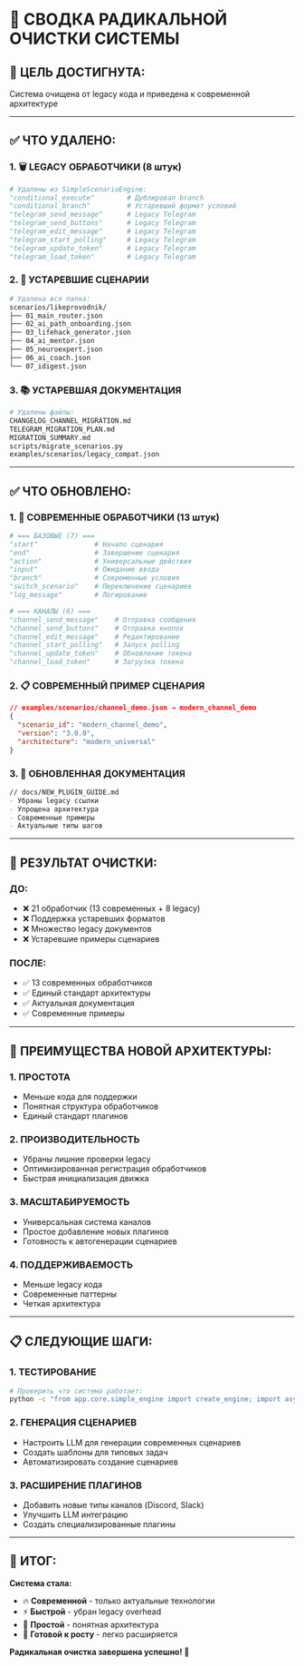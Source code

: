 # 🧹 СВОДКА РАДИКАЛЬНОЙ ОЧИСТКИ СИСТЕМЫ

## 🎯 **ЦЕЛЬ ДОСТИГНУТА:**
Система очищена от legacy кода и приведена к современной архитектуре

---

## ✅ **ЧТО УДАЛЕНО:**

### **1. 🗑️ LEGACY ОБРАБОТЧИКИ (8 штук)**
```python
# Удалены из SimpleScenarioEngine:
"conditional_execute"        # Дублировал branch
"conditional_branch"         # Устаревший формат условий
"telegram_send_message"      # Legacy Telegram
"telegram_send_buttons"      # Legacy Telegram
"telegram_edit_message"      # Legacy Telegram
"telegram_start_polling"     # Legacy Telegram
"telegram_update_token"      # Legacy Telegram
"telegram_load_token"        # Legacy Telegram
```

### **2. 📁 УСТАРЕВШИЕ СЦЕНАРИИ**
```bash
# Удалена вся папка:
scenarios/likeprovodnik/
├── 01_main_router.json
├── 02_ai_path_onboarding.json
├── 03_lifehack_generator.json
├── 04_ai_mentor.json
├── 05_neuroexpert.json
├── 06_ai_coach.json
└── 07_idigest.json
```

### **3. 📚 УСТАРЕВШАЯ ДОКУМЕНТАЦИЯ**
```bash
# Удалены файлы:
CHANGELOG_CHANNEL_MIGRATION.md
TELEGRAM_MIGRATION_PLAN.md
MIGRATION_SUMMARY.md
scripts/migrate_scenarios.py
examples/scenarios/legacy_compat.json
```

---

## ✅ **ЧТО ОБНОВЛЕНО:**

### **1. 🔧 СОВРЕМЕННЫЕ ОБРАБОТЧИКИ (13 штук)**
```python
# === БАЗОВЫЕ (7) ===
"start"              # Начало сценария
"end"                # Завершение сценария
"action"             # Универсальные действия
"input"              # Ожидание ввода
"branch"             # Современные условия
"switch_scenario"    # Переключение сценариев
"log_message"        # Логирование

# === КАНАЛЫ (6) ===
"channel_send_message"    # Отправка сообщения
"channel_send_buttons"    # Отправка кнопок
"channel_edit_message"    # Редактирование
"channel_start_polling"   # Запуск polling
"channel_update_token"    # Обновление токена
"channel_load_token"      # Загрузка токена
```

### **2. 📋 СОВРЕМЕННЫЙ ПРИМЕР СЦЕНАРИЯ**
```json
// examples/scenarios/channel_demo.json → modern_channel_demo
{
  "scenario_id": "modern_channel_demo",
  "version": "3.0.0",
  "architecture": "modern_universal"
}
```

### **3. 📖 ОБНОВЛЕННАЯ ДОКУМЕНТАЦИЯ**
```markdown
// docs/NEW_PLUGIN_GUIDE.md
- Убраны legacy ссылки
- Упрощена архитектура
- Современные примеры
- Актуальные типы шагов
```

---

## 🎯 **РЕЗУЛЬТАТ ОЧИСТКИ:**

### **ДО:**
- ❌ 21 обработчик (13 современных + 8 legacy)
- ❌ Поддержка устаревших форматов
- ❌ Множество legacy документов
- ❌ Устаревшие примеры сценариев

### **ПОСЛЕ:**
- ✅ 13 современных обработчиков
- ✅ Единый стандарт архитектуры
- ✅ Актуальная документация
- ✅ Современные примеры

---

## 🚀 **ПРЕИМУЩЕСТВА НОВОЙ АРХИТЕКТУРЫ:**

### **1. ПРОСТОТА**
- Меньше кода для поддержки
- Понятная структура обработчиков
- Единый стандарт плагинов

### **2. ПРОИЗВОДИТЕЛЬНОСТЬ**
- Убраны лишние проверки legacy
- Оптимизированная регистрация обработчиков
- Быстрая инициализация движка

### **3. МАСШТАБИРУЕМОСТЬ**
- Универсальная система каналов
- Простое добавление новых плагинов
- Готовность к автогенерации сценариев

### **4. ПОДДЕРЖИВАЕМОСТЬ**
- Меньше legacy кода
- Современные паттерны
- Четкая архитектура

---

## 📋 **СЛЕДУЮЩИЕ ШАГИ:**

### **1. ТЕСТИРОВАНИЕ**
```bash
# Проверить что система работает:
python -c "from app.core.simple_engine import create_engine; import asyncio; asyncio.run(create_engine())"
```

### **2. ГЕНЕРАЦИЯ СЦЕНАРИЕВ**
- Настроить LLM для генерации современных сценариев
- Создать шаблоны для типовых задач
- Автоматизировать создание сценариев

### **3. РАСШИРЕНИЕ ПЛАГИНОВ**
- Добавить новые типы каналов (Discord, Slack)
- Улучшить LLM интеграцию
- Создать специализированные плагины

---

## 🎉 **ИТОГ:**

**Система стала:**
- 🔥 **Современной** - только актуальные технологии
- ⚡ **Быстрой** - убран legacy overhead
- 🧩 **Простой** - понятная архитектура
- 🚀 **Готовой к росту** - легко расширяется

**Радикальная очистка завершена успешно! 🎯** 